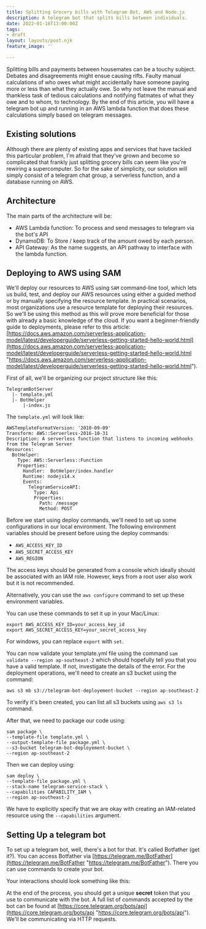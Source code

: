 ```yaml
---
title: Splitting Grocery bills with Telegram Bot, AWS and Node.js
description: A telegram bot that splits bills between individuals.
date: 2022-01-16T13:00:00Z
tags:
- draft
layout: layouts/post.njk
feature_image: ''

---
```

Splitting bills and payments between housemates can be a touchy subject. Debates and disagreements might ensue causing rifts. Faulty manual calculations of who owes what might accidentally have someone paying more or less than what they actually owe. So why not leave the manual and thankless task of tedious calculations and notifying flatmates of what they owe and to whom, to technology. By the end of this article, you will have a telegram bot up and running in an AWS lambda function that does these calculations simply based on telegram messages.

## Existing solutions

Although there are plenty of existing apps and services that have tackled this particular problem, I'm afraid that they've grown and become so complicated that frankly just splitting grocery bills can seem like you're rewiring a supercomputer. So for the sake of simplicity, our solution will simply consist of a telegram chat group, a serverless function, and a database running on AWS.

## Architecture

The main parts of the architecture will be:

* AWS Lambda function: To process and send messages to telegram via the bot's API
* DynamoDB: To Store / keep track of the amount owed by each person.
* API Gateway: As the name suggests, an API pathway to interface with the lambda function.

## Deploying to AWS using SAM

We'll deploy our resources to AWS using `SAM` command-line tool, which lets us build, test, and deploy our AWS resources using either a guided method or by manually specifying the resource template. In practical scenarios, most organizations use a resource template for deploying their resources. So we'll be using this method as this will prove more beneficial for those with already a basic knowledge of the cloud. If you want a beginner-friendly guide to deployments, please refer to this article: [https://docs.aws.amazon.com/serverless-application-model/latest/developerguide/serverless-getting-started-hello-world.html](https://docs.aws.amazon.com/serverless-application-model/latest/developerguide/serverless-getting-started-hello-world.html "https://docs.aws.amazon.com/serverless-application-model/latest/developerguide/serverless-getting-started-hello-world.html").

First of all, we'll be organizing our project structure like this:

    TelegramBotServer
      |- template.yml
      |- BotHelper
          |-index.js

The `template.yml` will look like:

    AWSTemplateFormatVersion: '2010-09-09'
    Transform: AWS::Serverless-2016-10-31
    Description: A serverless function that listens to incoming webhooks from the Telegram Server 
    Resources:
      BotHelper:
        Type: AWS::Serverless::Function
        Properties:
          Handler:  BotHelper/index.handler
          Runtime: nodejs14.x
          Events:
            TelegramServiceAPI:
              Type: Api
              Properties:
                Path: /message
                Method: POST

Before we start using deploy commands, we'll need to set up some configurations in our local environment. The following environment variables should be present before using the deploy commands:

* `AWS_ACCESS_KEY_ID`
* `AWS_SECRET_ACCESS_KEY`
* `AWS_REGION`

The access keys should be generated from a console which ideally should be associated with an IAM role. However, keys from a root user also work but it is not recommended.

Alternatively, you can use the `aws configure` command to set up these environment variables.

You can use these commands to set it up in your Mac/Linux:

    export AWS_ACCESS_KEY_ID=your_access_key_id
    export AWS_SECRET_ACCESS_KEY=your_secret_access_key

For windows, you can replace `export` with `set`.

You can now validate your template.yml file using the command `sam validate --region ap-southeast-2` which should hopefully tell you that you have a valid template. If not, investigate the details of the error. For the deployment operations,  we'll need to create an s3 bucket using the command:

    aws s3 mb s3://telegram-bot-deployement-bucket --region ap-southeast-2

To verify it's been created, you can list all s3 buckets using `aws s3 ls` command.

After that, we need to package our code using:

    sam package \                                                  
    --template-file template.yml \     
    --output-template-file package.yml \
    --s3-bucket telegram-bot-deployement-bucket \                                 
    --region ap-southeast-2

Then we can deploy using:

    sam deploy \                                                                                                                   
    --template-file package.yml \
    --stack-name telegram-service-stack \    
    --capabilities CAPABILITY_IAM \
    --region ap-southeast-2

We have to explicitly specify that we are okay with creating an IAM-related resource using the `--capabilities` argument.

## Setting Up a telegram bot

To set up a telegram bot, well, there's a bot for that. It's called Botfather (get it?). You can access Botfather via [https://telegram.me/BotFather](https://telegram.me/BotFather "https://telegram.me/BotFather"). There you can use commands to create your bot. 

Your interactions should look something like this:

<screenshot>

At the end of the process, you should get a unique **secret** token that you use to communicate with the bot. A full list of commands accepted by the bot can be found at [https://core.telegram.org/bots/api](https://core.telegram.org/bots/api "https://core.telegram.org/bots/api"). We'll be communicating via HTTP requests.